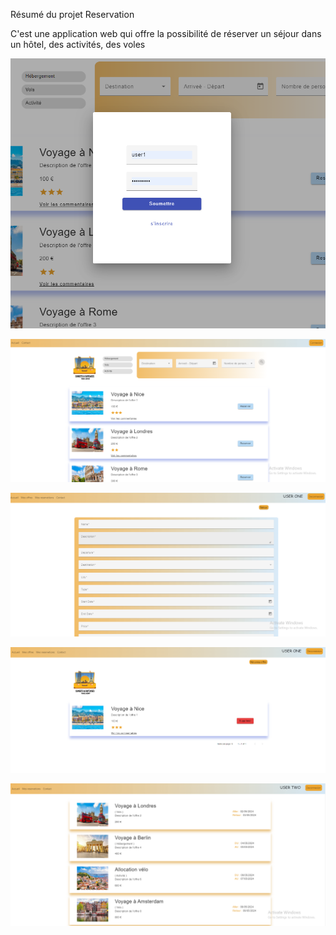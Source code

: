 
Résumé du projet Reservation

C'est une application web qui offre la possibilité de réserver un séjour dans un hôtel, des activités, des voles 

![Page login : ](https://github.com/syrine2008/projet-reservation-front/blob/dev/src/assets/img/login.png)

![Page d'Accueil : ](https://github.com/syrine2008/projet-reservation-front/blob/dev/src/assets/img/acceuil.png)

![Page creation de l'offre](https://github.com/syrine2008/projet-reservation-front/blob/dev/src/assets/img/createOffre.png)


![Page liste des offres de l'entrepreuneur : ](https://github.com/syrine2008/projet-reservation-front/blob/dev/src/assets/img/listeDesOffres.png)

![Page liste des reservation ](https://github.com/syrine2008/projet-reservation-front/blob/dev/src/assets/img/reservation.png)


